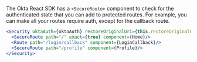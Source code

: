 The Okta React SDK has a `<SecureRoute>` component to check for the authenticated state that you can add to protected routes. For example, you can make all your routes require auth, except for the callback route.

```jsx
<Security oktaAuth={oktaAuth} restoreOriginalUri={this.restoreOriginalUri}>
  <SecureRoute path="/" exact={true} component={Home}/>
  <Route path="/login/callback" component={LoginCallback}/>
  <SecureRoute path="/profile" component={Profile}/>
</Security>
```